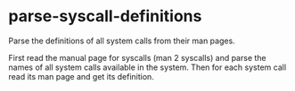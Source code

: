 parse-syscall-definitions
=========================
Parse the definitions of all system calls from their man pages.

First read the manual page for syscalls (man 2 syscalls) and parse the names
of all system calls available in the system. Then for each system call read
its man page and get its definition.

